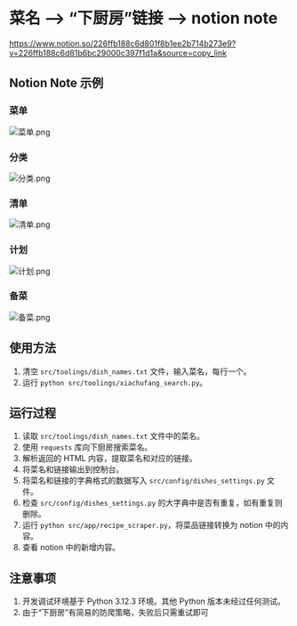 # 菜名 --> “下厨房”链接 --> notion note

https://www.notion.so/226ffb188c6d801f8b1ee2b714b273e9?v=226ffb188c6d81b6bc29000c397f1d1a&source=copy_link

## Notion Note 示例
### 菜单
![菜单.png](readme_pictures%2F%E8%8F%9C%E5%8D%95.png)

### 分类
![分类.png](readme_pictures%2F%E5%88%86%E7%B1%BB.png)

### 清单
![清单.png](readme_pictures%2F%E6%B8%85%E5%8D%95.png)

### 计划
![计划.png](readme_pictures%2F%E8%AE%A1%E5%88%92.png)

### 备菜
![备菜.png](readme_pictures%2F%E5%A4%87%E8%8F%9C.png)

## 使用方法
1. 清空 `src/toolings/dish_names.txt` 文件，输入菜名，每行一个。
2. 运行 `python src/toolings/xiachufang_search.py`。

## 运行过程
1. 读取 `src/toolings/dish_names.txt` 文件中的菜名。
2. 使用 `requests` 库向下厨房搜索菜名。
3. 解析返回的 HTML 内容，提取菜名和对应的链接。
4. 将菜名和链接输出到控制台。
5. 将菜名和链接的字典格式的数据写入 `src/config/dishes_settings.py` 文件。
6. 检查 `src/config/dishes_settings.py` 的大字典中是否有重复，如有重复则删除。
7. 运行 `python src/app/recipe_scraper.py`，将菜品链接转换为 notion 中的内容。
8. 查看 notion 中的新增内容。

## 注意事项
1. 开发调试环境基于 Python 3.12.3 环境。其他 Python 版本未经过任何测试。
2. 由于“下厨房”有简易的防爬策略，失败后只需重试即可

